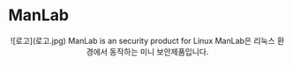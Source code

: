 # ManLab

<p align="center">
![로고](로고.jpg)
ManLab is an security product for Linux
ManLab은 리눅스 환경에서 동작하는 미니 보안제품입니다.
</p>
